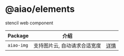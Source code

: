 # @aiao/elements

stencil web component

| Package    | 介绍                         |                              |
| ---------- | ---------------------------- | ---------------------------- |
| `aiao-img` | 支持图片云, 自动请求合适宽度 | [详情](./lib/components/img) |
